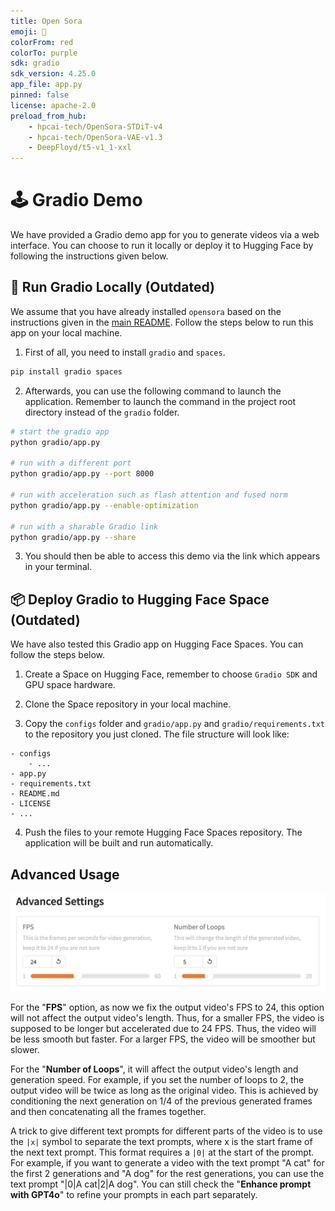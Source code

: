 ```yaml
---
title: Open Sora
emoji: 🎥
colorFrom: red
colorTo: purple
sdk: gradio
sdk_version: 4.25.0
app_file: app.py
pinned: false
license: apache-2.0
preload_from_hub:
    - hpcai-tech/OpenSora-STDiT-v4
    - hpcai-tech/OpenSora-VAE-v1.3
    - DeepFloyd/t5-v1_1-xxl
---
```



# 🕹 Gradio Demo

We have provided a Gradio demo app for you to generate videos via a web interface. You can choose to run it locally or deploy it to Hugging Face by following the instructions given below.

## 🚀 Run Gradio Locally (Outdated)

We assume that you have already installed `opensora` based on the instructions given in the [main README](../README.md). Follow the steps below to run this app on your local machine.

1. First of all, you need to install `gradio` and `spaces`.

```bash
pip install gradio spaces
```

2. Afterwards, you can use the following command to launch the application. Remember to launch the command in the project root directory instead of the `gradio` folder.

```bash
# start the gradio app
python gradio/app.py

# run with a different port
python gradio/app.py --port 8000

# run with acceleration such as flash attention and fused norm
python gradio/app.py --enable-optimization

# run with a sharable Gradio link
python gradio/app.py --share
```

3. You should then be able to access this demo via the link which appears in your terminal.

## 📦 Deploy Gradio to Hugging Face Space (Outdated)

We have also tested this Gradio app on Hugging Face Spaces. You can follow the steps below.

1. Create a Space on Hugging Face, remember to choose `Gradio SDK` and GPU space hardware.

2. Clone the Space repository in your local machine.

3. Copy the `configs` folder and `gradio/app.py` and `gradio/requirements.txt` to the repository you just cloned. The file structure will look like:

```text
- configs
    - ...
- app.py
- requirements.txt
- README.md
- LICENSE
- ...
```

4. Push the files to your remote Hugging Face Spaces repository. The application will be built and run automatically.

## Advanced Usage

![Gradio Demo](https://github.com/hpcaitech/Open-Sora-Demo/blob/main/readme/gradio_advanced.png)

For the "**FPS**" option, as now we fix the output video's FPS to 24, this option will not affect the output video's length. Thus, for a smaller FPS, the video is supposed to be longer but accelerated due to 24 FPS. Thus, the video will be less smooth but faster. For a larger FPS, the video will be smoother but slower.

For the "**Number of Loops**", it will affect the output video's length and generation speed. For example, if you set the number of loops to 2, the output video will be twice as long as the original video. This is achieved by conditioning the next generation on 1/4 of the previous generated frames and then concatenating all the frames together.

A trick to give different text prompts for different parts of the video is to use the `|x|` symbol to separate the text prompts, where x is the start frame of the next text prompt. This format requires a `|0|` at the start of the prompt. For example, if you want to generate a video with the text prompt "A cat" for the first 2 generations and "A dog" for the rest generations, you can use the text prompt "|0|A cat|2|A dog". You can still check the "**Enhance prompt with GPT4o**" to refine your prompts in each part separately.
